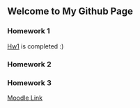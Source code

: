 ## Welcome to My Github Page

### Homework 1
[Hw1](files/Assignment1/Assignment_1.html) is completed :) 
### Homework 2

### Homework 3

[Moodle Link](https://moodle.boun.edu.tr/login)
